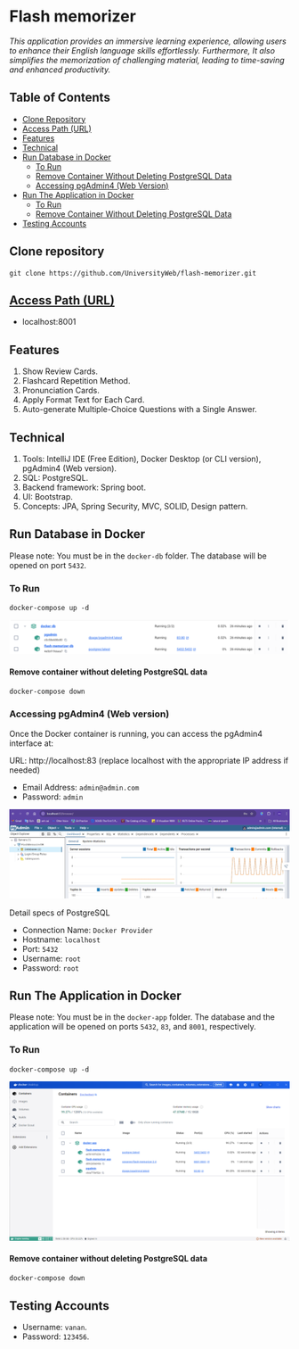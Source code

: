 # **Flash memorizer**

_This application provides an immersive learning experience, allowing users to enhance their English language skills effortlessly. Furthermore, It also simplifies the memorization of challenging material, leading to time-saving and enhanced productivity._

## **Table of Contents**

- [Clone Repository](#clone-repository)
- [Access Path (URL)](#access-path-url)
- [Features](#features)
- [Technical](#technical)
- [Run Database in Docker](#run-database-in-docker)
    - [To Run](#to-run)
    - [Remove Container Without Deleting PostgreSQL Data](#remove-container-without-deleting-postgresql-data)
    - [Accessing pgAdmin4 (Web Version)](#accessing-pgadmin4-web-version)
- [Run The Application in Docker](#run-the-application-in-docker)
    - [To Run](#to-run-1)
    - [Remove Container Without Deleting PostgreSQL Data](#remove-container-without-deleting-postgresql-data-1)
- [Testing Accounts](#testing-accounts)

## **Clone repository**

```terminal
git clone https://github.com/UniversityWeb/flash-memorizer.git
```

## **[Access Path (URL)](http://localhost:8001/)**

- localhost:8001

## **Features**

1. Show Review Cards.
2. Flashcard Repetition Method.
3. Pronunciation Cards.
4. Apply Format Text for Each Card.
5. Auto-generate Multiple-Choice Questions with a Single Answer.

## **Technical**

1. Tools: IntelliJ IDE (Free Edition), Docker Desktop (or CLI version), pgAdmin4 (Web version).
2. SQL: PostgreSQL.
3. Backend framework: Spring boot.
4. UI: Bootstrap.
5. Concepts: JPA, Spring Security, MVC, SOLID, Design pattern.

## **Run Database in Docker**

Please note: You must be in the `docker-db` folder. The database will be opened on port `5432`.

### To Run

```
docker-compose up -d
```

![Alt text](images-of-readme-file/run-db-on-docker.png)

#### Remove container without deleting PostgreSQL data

```
docker-compose down
```

### Accessing pgAdmin4 (Web version)
Once the Docker container is running, you can access the pgAdmin4 interface at:

URL: http://localhost:83 (replace localhost with the appropriate IP address if needed)
- Email Address: `admin@admin.com`
- Password: `admin`

![Alt text](images-of-readme-file/connect-db-on-pgadmin4.png)

Detail specs of PostgreSQL
- Connection Name: `Docker Provider`
- Hostname: `localhost`
- Port: `5432`
- Username: `root`
- Password: `root`

## **Run The Application in Docker**

Please note: You must be in the `docker-app` folder. The database and the application will be opened on ports `5432`, `83`, and `8001`, respectively.

### To Run

```
docker-compose up -d
```

![img.png](images-of-readme-file/run-app-on-docker.png)

#### Remove container without deleting PostgreSQL data

```
docker-compose down
```

## **Testing Accounts**
- Username: `vanan`.
- Password: `123456`.
